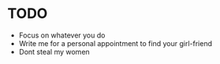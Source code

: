 # TODO
- Focus on whatever you do
- Write me for a personal appointment to find your girl-friend
- Dont steal my women
